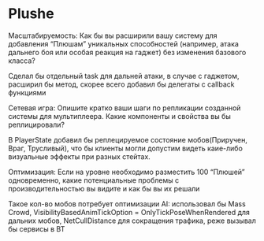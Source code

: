 
# Plushe


Масштабируемость: Как бы вы расширили вашу систему для добавления “Плюшам” уникальных способностей (например, атака дальнего боя или особая реакция на гаджет) без изменения базового класса?

Сделал бы отдельный task для дальней атаки, в случае с гаджетом, расширил бы метод, скорее всего добавил бы делегаты с callback функциями


Сетевая игра: Опишите кратко ваши шаги по репликации созданной системы для мультиплеера. Какие компоненты и свойства вы бы реплицировали?

В PlayerState добавил бы реплецируемое состояние мобов(Приручен, Враг, Трусливый), что бы клиенты могли допустим видеть каие-либо визуальные эффекты при разных стейтах.


Оптимизация: Если на уровне необходимо разместить 100 “Плюшей” одновременно, какие потенциальные проблемы с производительностью вы видите и как бы вы их решали

Такое кол-во мобов потребует оптимизации AI: использовал бы Mass Crowd, VisibilityBasedAnimTickOption = OnlyTickPoseWhenRendered для дальних мобов, NetCullDistance для сокращения трафика, реже вызывал бы сервисы в BT
